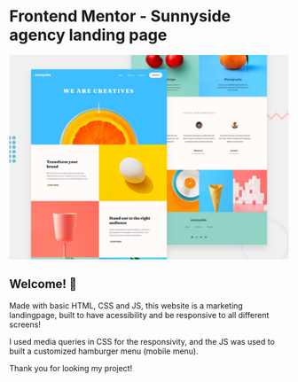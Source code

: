 # Frontend Mentor - Sunnyside agency landing page

![Design preview for the Sunnyside agency landing page coding challenge](./design/desktop-preview.jpg)

## Welcome! 👋

Made with basic HTML, CSS and JS, this website is a marketing landingpage, built to have acessibility and
be responsive to all different screens!

I used media queries in CSS for the responsivity, and the JS was used to built a customized hamburger menu (mobile menu).

Thank you for looking my project!